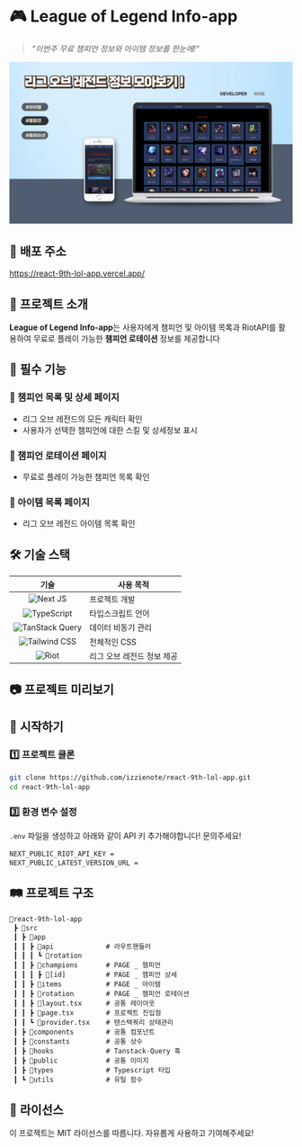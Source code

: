 # 🎮 League of Legend Info-app

> _"이번주 무료 챔피언 정보와 아이템 정보를 한눈에!"_

![image](/src/public/lol4.png)

## 🧳 배포 주소

https://react-9th-lol-app.vercel.app/

## 📌 프로젝트 소개

**League of Legend Info-app**는 사용자에게 챔피언 및 아이템 목록과 RiotAPI를 활용하여 무료로 플레이 가능한 **챔피언 로테이션** 정보를 제공합니다

## 🎯 필수 기능

### 🔹 챔피언 목록 및 상세 페이지

- 리그 오브 레전드의 모든 캐릭터 확인
- 사용자가 선택한 챔피언에 대한 스킬 및 상세정보 표시

### 🔹 챔피언 로테이션 페이지

- 무료로 플레이 가능한 챔피언 목록 확인

### 🔹 아이템 목록 페이지

- 리그 오브 레전드 아이템 목록 확인

## 🛠 기술 스택

|                                                            기술                                                             | 사용 목적                  |
| :-------------------------------------------------------------------------------------------------------------------------: | -------------------------- |
|            ![Next JS](https://img.shields.io/badge/Next-black?style=for-the-badge&logo=next.js&logoColor=white)             | 프로젝트 개발              |
|  ![TypeScript](https://img.shields.io/badge/typescript-%23007ACC.svg?style=for-the-badge&logo=typescript&logoColor=white)   | 타입스크립트 언어          |
| ![TanStack Query](https://img.shields.io/badge/TanStack%20Query-FF4154?style=for-the-badge&logo=reactquery&logoColor=white) | 데이터 비동기 관리         |
|  ![Tailwind CSS](https://img.shields.io/badge/Tailwind%20CSS-38B2AC?style=for-the-badge&logo=tailwindcss&logoColor=white)   | 전체적인 CSS               |
|         ![Riot](https://img.shields.io/badge/Riot%20API-EB0029?style=for-the-badge&logo=riotgames&logoColor=white)          | 리그 오브 레전드 정보 제공 |

## 📷 프로젝트 미리보기

## 🚀 시작하기

### 1️⃣ 프로젝트 클론

```sh
git clone https://github.com/izzienote/react-9th-lol-app.git
cd react-9th-lol-app
```

### 3️⃣ 환경 변수 설정

`.env` 파일을 생성하고 아래와 같이 API 키 추가해야합니다! 문의주세요!

```env
NEXT_PUBLIC_RIOT_API_KEY =
NEXT_PUBLIC_LATEST_VERSION_URL =
```

## 🛤 프로젝트 구조

```plaintext
📂react-9th-lol-app
 ┣ 📂src
 ┃ ┣ 📂app
 ┃ ┃ ┣ 📂api             # 라우트핸들러
 ┃ ┃ ┃ ┗ 📂rotation
 ┃ ┃ ┣ 📂champions       # PAGE _ 챔피언
 ┃ ┃ ┃ ┣ 📂[id]          # PAGE _ 챔피언 상세
 ┃ ┃ ┣ 📂items           # PAGE _ 아이템
 ┃ ┃ ┣ 📂rotation        # PAGE _ 챔피언 로테이션
 ┃ ┃ ┣ 📜layout.tsx      # 공통 레이아웃
 ┃ ┃ ┣ 📜page.tsx        # 프로젝트 진입점
 ┃ ┃ ┗ 📜provider.tsx    # 탠스택쿼리 상태관리
 ┃ ┣ 📂components        # 공통 컴포넌트
 ┃ ┣ 📂constants         # 공통 상수
 ┃ ┣ 📂hooks             # Tanstack-Query 훅
 ┃ ┣ 📂public            # 공통 이미지
 ┃ ┣ 📂types             # Typescript 타입
 ┃ ┗ 📂utils             # 유틸 함수
```

## 📜 라이선스

이 프로젝트는 MIT 라이선스를 따릅니다. 자유롭게 사용하고 기여해주세요!
